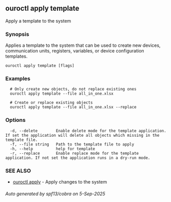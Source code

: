 ## ouroctl apply template

Apply a template to the system

### Synopsis

Applies a template to the system that can be used to create new devices, communication units, registers, variables, or device configuration templates.

```
ouroctl apply template [flags]
```

### Examples

```
  # Only create new objects, do not replace existing ones
  ouroctl apply template --file all_in_one.xlsx

  # Create or replace existing objects
  ouroctl apply template --file all_in_one.xlsx --replace
```

### Options

```
  -d, --delete        Enable delete mode for the template application. If set the application will delete all objects which missing in the template file.
  -f, --file string   Path to the template file to apply
  -h, --help          help for template
  -r, --replace       Enable replace mode for the template application. If not set the application runs in a dry-run mode.
```

### SEE ALSO

* [ouroctl apply](ouroctl_apply.md)	 - Apply changes to the system

###### Auto generated by spf13/cobra on 5-Sep-2025
